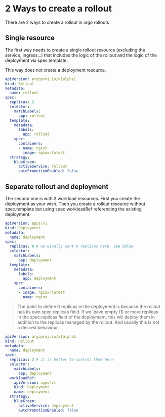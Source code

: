 # 2 Ways to create a rollout

There are 2 ways to create a rollout in argo rollouts

## Single resource

The first way needs to create a single rollout resource (excluding the service, ingress,..) that includes the logic of the rollout and the logic of the deployment via spec.template.

This way does not create a deployment resource.

```yaml
apiVersion: argoproj.io/v1alpha1
kind: Rollout
metadata:
  name: rollout
spec:
  replicas: 3
  selector:
    matchLabels:
      app: rollout
  template:
    metadata:
      labels:
        app: rollout
    spec:
      containers:
      - name: nginx
        image: nginx:latest
  strategy:
    blueGreen:
      activeService: rollout
      autoPromotionEnabled: false
```

## Separate rollout and deployment

The second one is with 2 workload resources. First you create the deployment as your wish. Then you create a rollout resource without spec.template but using spec.workloadRef referencing the existing deployment.

```yaml
apiVersion: apps/v1
kind: Deployment
metadata:
  name: deployment
spec:
  replicas: 0 # we usually want 0 replicas here. see below
  selector:
    matchLabels:
      app: deployment
  template:
    metadata:
      labels:
        app: deployment
    spec:
      containers:
      - image: nginx:latest
        name: nginx
```

> The point to define 0 replicas in the deployment is because the rollout has its own spec.replicas field. If we leave empty (1) or more replicas in the spec.replicas field of the deployment, this will deploy them in addition to the replicas managed by the rollout. And usually this is not a desired behaviour.

```yaml
apiVersion: argoproj.io/v1alpha1
kind: Rollout
metadata:
  name: deployment
spec:
  replicas: 3 # it is better to control them here
  selector:
    matchLabels:
      app: deployment
  workloadRef: 
    apiVersion: apps/v1
    kind: Deployment
    name: deployment
  strategy:
    blueGreen:
      activeService: deployment
      autoPromotionEnabled: false
```

